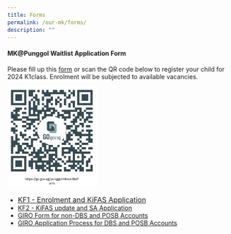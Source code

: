 ```yaml
---
title: Forms
permalink: /our-mk/forms/
description: ""
---
```

#### MK@Punggol Waitlist Application Form

Please fill up this <a target="_blank" href="https://go.gov.sg/punggolmkwaitlistform">form</a>&nbsp;or scan the QR code below to register your child for 2024 K1class. Enrolment will be subjected to available vacancies.

<img src="/images/MK/mkform.png" style="float:center; width:40%">

<p>
</p><ul>
		<li style="font-size: 16px"><a target="_blank" href="https://drive.google.com/file/d/15oUrCyStaBBFmiqcSbF-y2TTdLhWtkeq/view?usp=drive_link">KF1 - Enrolment and KiFAS Application</a></li>
<li><a target="_blank" href="https://drive.google.com/file/d/1hEwTRth0_Qs4qthUo5StwS9-dgCPy6Wk/view?usp=drive_link">KF2 - KiFAS update and SA Application</a></li>
<li><a target="_blank" href="https://drive.google.com/file/d/1qo3G-ZZbdd2bY23fcwv98v4O9OY9R9or/view?usp=drive_link">GIRO Form for non-DBS and POSB Accounts</a></li>
<li><a target="_blank" href="https://drive.google.com/file/d/1cKUhxURYTdnSBD1F3CPyVSKiAUI6tjAC/view?usp=drive_link">GIRO Application Process for DBS and POSB Accounts</a></li></ul><p></p>